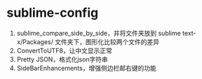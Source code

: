 # sublime-config

1. sublime_compare_side_by_side，并将文件夹放到 sublime text-x/Packages/ 文件夹下，图形化比较两个文件的差异
2. ConvertToUTF8，让中文显示正常
3. Pretty JSON，格式化json字符串
4. SideBarEnhancements，增强侧边栏邮右键的功能
